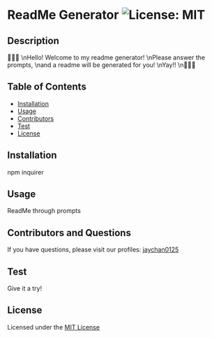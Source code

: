 
# ReadMe Generator ![License: MIT](https://img.shields.io/badge/License-MIT-yellow.svg)

## Description 
🦝🦝🦝 \nHello! Welcome to my readme generator! \nPlease answer the prompts, \nand a readme will be generated for you! \nYay!! \n🦝🦝🦝



## Table of Contents 
- [Installation](#installation)
- [Usage](#usage)
- [Contributors](#contributors-and-questions)
- [Test](#test)
- [License](#license)

## Installation
npm inquirer

## Usage
ReadMe through prompts

## Contributors and Questions 
If you have questions, please visit our profiles:
[jaychan0125](https://github.com/jaychan0125)

## Test
Give it a try!

## License 
Licensed under the [MIT License](https://opensource.org/licenses/MIT)

